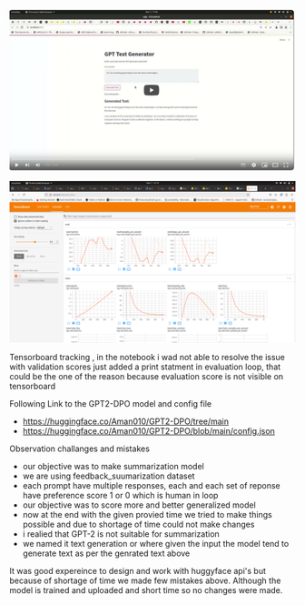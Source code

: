 
[![Watch Video](https://github.com/aman010/A5_-dpo-nlp/blob/main/Screenshot%20from%202025-03-02%2018-28-17.png)](https://youtu.be/TAxzp0Dh7h8)



![Web image](https://github.com/aman010/A5_-dpo-nlp/blob/main/Screenshot%20from%202025-03-01%2013-15-09.png)

Tensorboard tracking , in the notebook i wad not able to resolve the issue with validation scores just added a print statment in evaluation loop,
that could be the one of the reason because evaluation score is not visible on tensorboard


Following Link to the GPT2-DPO model and config file
* https://huggingface.co/Aman010/GPT2-DPO/tree/main
* https://huggingface.co/Aman010/GPT2-DPO/blob/main/config.json




Observation challanges and mistakes

   * our objective was to make summarization model
   * we are using feedback_suumarization dataset
   * each prompt have multiple responses, each and each set of reponse have preference score 1 or 0 which is human in loop
   * our objective was to score more and better generalized model
   * now at the end with the given provied time we tried to make things possible and due to shortage of time could not make changes
   * i realied that GPT-2 is not suitable for summarization
   * we named it text generation or where given the input the model tend to generate text as per the genrated text above

It was good expereince to design and work with huggyface api's but because of shortage of time we made few mistakes above. 
Although the model is trained and uploaded and short time so no changes were made.

